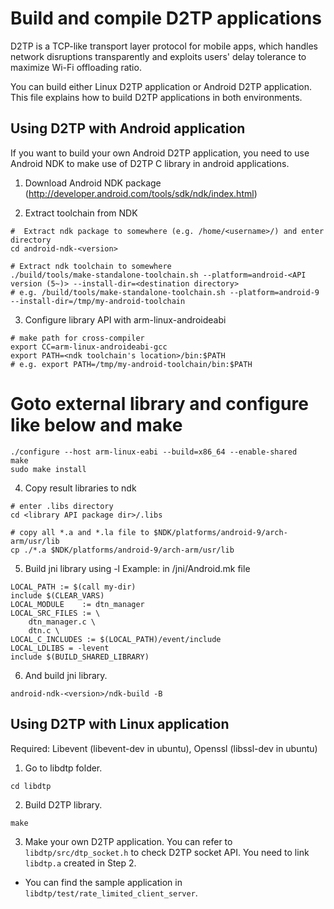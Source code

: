 Build and compile D2TP applications
=====================================

D2TP is a TCP-like transport layer protocol for mobile apps,
which handles network disruptions transparently and exploits
users' delay tolerance to maximize Wi-Fi offloading ratio. 

You can build either Linux D2TP application or Android D2TP
application. This file explains how to build D2TP applications
in both environments.

Using D2TP with Android application
----------------------------------

If you want to build your own Android D2TP application,
you need to use Android NDK to make use of D2TP C library in
android applications.

1. Download Android NDK package
   (http://developer.android.com/tools/sdk/ndk/index.html)

2. Extract toolchain from NDK
  ```
  #  Extract ndk package to somewhere (e.g. /home/<username>/) and enter directory
  cd android-ndk-<version>

  # Extract ndk toolchain to somewhere
  ./build/tools/make-standalone-toolchain.sh --platform=android-<API version (5~)> --install-dir=<destination directory>
  # e.g. /build/tools/make-standalone-toolchain.sh --platform=android-9 --install-dir=/tmp/my-android-toolchain
  ```

3. Configure library API with arm-linux-androideabi
  ```
  # make path for cross-compiler
  export CC=arm-linux-androideabi-gcc
  export PATH=<ndk toolchain's location>/bin:$PATH
  # e.g. export PATH=/tmp/my-android-toolchain/bin:$PATH
  ```

  # Goto external library and configure like below and make
  ```
  ./configure --host arm-linux-eabi --build=x86_64 --enable-shared
  make
  sudo make install
  ```

4. Copy result libraries to ndk
  ```
  # enter .libs directory
  cd <library API package dir>/.libs

  # copy all *.a and *.la file to $NDK/platforms/android-9/arch-arm/usr/lib
  cp ./*.a $NDK/platforms/android-9/arch-arm/usr/lib
  ```

5. Build jni library using -l<external library name>
  Example: in <Project>/jni/Android.mk file

  ```
  LOCAL_PATH := $(call my-dir)
  include $(CLEAR_VARS)
  LOCAL_MODULE    := dtn_manager
  LOCAL_SRC_FILES := \
      dtn_manager.c \
      dtn.c \
  LOCAL_C_INCLUDES := $(LOCAL_PATH)/event/include
  LOCAL_LDLIBS = -levent
  include $(BUILD_SHARED_LIBRARY)
  ```

6. And build jni library.
  ```
  android-ndk-<version>/ndk-build -B
  ```

Using D2TP with Linux application
----------------------------------

Required: Libevent (libevent-dev in ubuntu),
          Openssl (libssl-dev in ubuntu)

1. Go to libdtp folder.
  ```
  cd libdtp
  ```

2. Build D2TP library.
  ```
  make
  ```

3. Make your own D2TP application. You can refer to
   `libdtp/src/dtp_socket.h` to check D2TP socket API.
   You need to link `libdtp.a` created in Step 2.
 
 * You can find the sample application in
   `libdtp/test/rate_limited_client_server`.